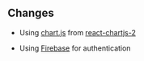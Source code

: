 ## Changes

-   Using [chart.js](https://github.com/chartjs/Chart.js 'Github page') from
    [react-chartjs-2](https://github.com/reactchartjs/react-chartjs-2)

-   Using
    [Firebase](https://www.youtube.com/watch?v=9bXhf_TELP4 'Youtube tutorial')
    for authentication

